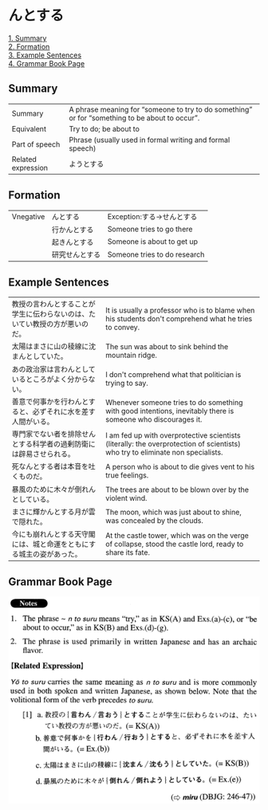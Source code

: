# んとする

[1. Summary](#summary)<br>
[2. Formation](#formation)<br>
[3. Example Sentences](#example-sentences)<br>
[4. Grammar Book Page](#grammar-book-page)<br>


## Summary

<table><tr>   <td>Summary</td>   <td>A phrase meaning for “someone to try to do something” or for “something to be about to occur”.</td></tr><tr>   <td>Equivalent</td>   <td>Try to do; be about to</td></tr><tr>   <td>Part of speech</td>   <td>Phrase (usually used in formal writing and formal speech)</td></tr><tr>   <td>Related expression</td>   <td>ようとする</td></tr></table>

## Formation

<table class="table"><tbody><tr class="tr head"><td class="td"><span class="bold">Vnegative</span></td><td class="td"><span class="concept">んとする</span></td><td class="td"><span>Exception:する→せんとする</span></td></tr><tr class="tr"><td class="td"></td><td class="td"><span>行か</span><span class="concept">んとする</span></td><td class="td"><span>Someone tries to go there</span></td></tr><tr class="tr"><td class="td"></td><td class="td"><span>起き</span><span class="concept">んとする</span></td><td class="td"><span>Someone is about to get up</span></td></tr><tr class="tr"><td class="td"></td><td class="td"><span>研究せ</span><span class="concept">んとする</span></td><td class="td"><span>Someone tries to do research</span></td></tr></tbody></table>

## Example Sentences

<table><tr>   <td>教授の言わんとすることが学生に伝わらないのは、たいてい教授の方が悪いのだ。</td>   <td>It is usually a professor who is to blame when his students don't comprehend what he tries to convey.</td></tr><tr>   <td>太陽はまさに山の稜線に沈まんとしていた。</td>   <td>The sun was about to sink behind the mountain ridge.</td></tr><tr>   <td>あの政治家は言わんとしているところがよく分からない。</td>   <td>I don't comprehend what that politician is trying to say.</td></tr><tr>   <td>善意で何事かを行わんとすると、必ずそれに水を差す人間がいる。</td>   <td>Whenever someone tries to do something with good intentions, inevitably there is someone who discourages it.</td></tr><tr>   <td>専門家でない者を排除せんとする科学者の過剰防衛には辟易させられる。</td>   <td>I am fed up with overprotective scientists (literally: the overprotection of scientists) who try to eliminate non specialists.</td></tr><tr>   <td>死なんとする者は本音を吐くものだ。</td>   <td>A person who is about to die gives vent to his true feelings.</td></tr><tr>   <td>暴風のために木々が倒れんとしている。</td>   <td>The trees are about to be blown over by the violent wind.</td></tr><tr>   <td>まさに輝かんとする月が雲で隠れた。</td>   <td>The moon, which was just about to shine, was concealed by the clouds.</td></tr><tr>   <td>今にも崩れんとする天守閣には、城と命運をともにする城主の姿があった。</td>   <td>At the castle tower, which was on the verge of collapse, stood the castle lord, ready to share its fate.</td></tr></table>

## Grammar Book Page

![](../img/Advancedんとする.png)

